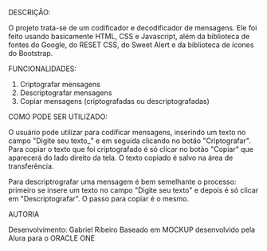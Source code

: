 DESCRIÇÃO:
  
  O projeto trata-se de um codificador e decodificador de mensagens. Ele foi feito usando basicamente HTML, CSS e Javascript, além da biblioteca de fontes do Google, do RESET CSS, do Sweet Alert e da biblioteca de ícones do Bootstrap. 

FUNCIONALIDADES:

  1) Criptografar mensagens
  2) Descriptografar mensagens
  3) Copiar mensagens (criptografadas ou descriptografadas)

COMO PODE SER UTILIZADO:

  O usuário pode utilizar para codificar mensagens, inserindo um texto no campo "Digite seu texto_" e em seguida clicando no botão "Criptografar". Para copiar o texto que foi criptografado é só clicar no botão "Copiar" que aparecerá do lado direito da tela. O texto copiado é salvo na área de transferência.

  Para descriptrografar uma mensagem é bem semelhante o processo: primeiro se insere um texto no campo "Digite seu texto" e depois é só clicar em "Descriptografar". O passo para copiar é o mesmo.

AUTORIA

  Desenvolvimento: Gabriel Ribeiro
  Baseado em MOCKUP desenvolvido pela Alura para o ORACLE ONE
